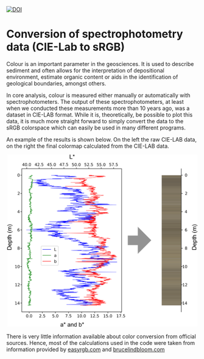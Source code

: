 [![DOI](https://zenodo.org/badge/199130416.svg)](https://zenodo.org/badge/latestdoi/199130416)

# Conversion of spectrophotometry data (CIE-L**a**b to sRGB)

Colour is an important parameter in the geosciences. It is used to describe sediment and often allows for the interpretation of depositional environment, estimate organic content or aids in the identification of geological boundaries, amongst others. 

In core analysis, colour is measured either manually or automatically with spectrophotometers. The output of these spectrophotometers, at least when we conducted these measurements more than 10 years ago, was a dataset in CIE-LAB format. While it is, theoretically, be possible to plot this data, it is much more straight forward to simply convert the data to the sRGB colorspace which can easily be used in many different programs.

An example of the results is shown below. On the left the raw CIE-LAB data, on the right the final colormap calculated from the CIE-LAB data.

<p align="center">
<img src="example.png" width="500">
</p>
There is very little information available about color conversion from official sources. Hence, most of the calculations used in the code were taken from information provided by <a href="https://www.easyrgb.com" target="_blank">easyrgb.com</a> and <a href="http://www.brucelindbloom.com" target="_blank">brucelindbloom.com</a> 
